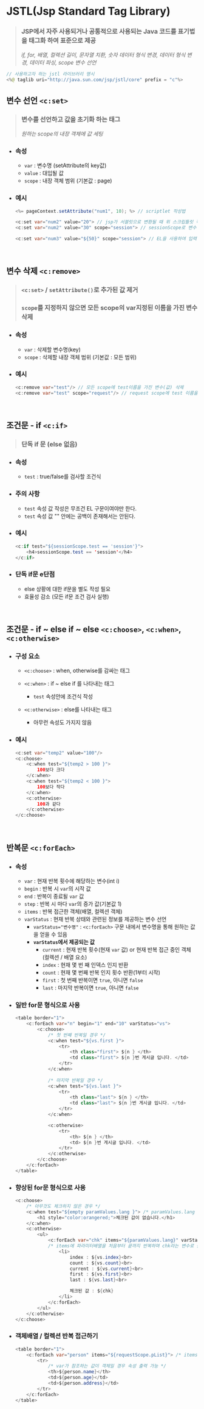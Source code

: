 # JSTL(Jsp Standard Tag Library)
> ### JSP에서 자주 사용되거나 공통적으로 사용되는 Java 코드를 표기법을 태그화 하여 표준으로 제공
> *if, for, 배열, 컬렉션 길이, 문자열 치환, 숫자 데이터 형식 변경, 데이터 형식 변경, 데이터 파싱, scope 변수 선언*
```Java
// 사용하고자 하는 jstl 라이브러리 명시
<%@ taglib uri="http://java.sun.com/jsp/jstl/core" prefix = "c"%>
```

## 변수 선언 `<c:set>`
> ### 변수를 선언하고 값을 초기화 하는 태그
> *원하는 scope의 내장 객체에 값 세팅*

- ### 속성
    - `var` : 변수명 (setAttribute의 key값)
    - `value` : 대입될 값
    - `scope` : 내장 객체 범위 (기본값 : page)

- ### 예시
    ```Java
    <%= pageContext.setAttribute("num1", 10); %> // scriptlet 작성법

    <c:set var="num2" value="20"> // jsp가 서블릿으로 변환될 때 위 스크립틀릿 작성법으로 변환
    <c:set var="num2" value="30" scope="session"> // sessionScope로 변수 선언

    <c:set var="num3" value="${50}" scope="session"> // EL을 사용하여 입력 가능
    ```

<br>

## 변수 삭제 `<c:remove>`
> ### `<c:set>` / `setAttribute()`로 추가된 값 제거
> ### `scope`를 지정하지 않으면 모든 scope의 var지정된 이름을 가진 변수 삭제
- ### 속성
  - `var` : 삭제할 변수명(key)
  - `scope` : 삭제할 내장 객체 범위 (기본값 : 모든 범위)

- ### 예시
    ```Java
    <c:remove var="test"/> // 모든 scope에 test이름을 가진 변수(값) 삭제
    <c:remove var="test" scope="request"/> // request scope에 test 이름을 가진 값 삭제    
    ```

<br>

## 조건문 - if `<c:if>`
> ### 단독 if 문 (else 없음)
- ### 속성
    - `test` : true/false를 검사할 조건식


- ### 주의 사항
    - `test` 속성 값 작성은 무조건 EL 구문이여야만 한다.
    - `test` 속성 값 "" 안에는 공백이 존재해서는 안된다.

- ### 예시 
    ```Java
    <c:if test="${sessionScope.test == 'session'}">
        <h4>sessionScope.test == 'session'</h4>
    </c:if>
    ```

- ### 단독 if문 e단점
    - else 상황에 대한 if문을 별도 작성 필요
    - 효율성 감소 (모든 if문 조건 검사 실행)

<br>

## 조건문 - if ~ else if ~ else `<c:choose>`, `<c:when>`, `<c:otherwise>`
- ### 구성 요소
    - `<c:choose>` : when, otherwise를 감싸는 태그
    - `<c:when>` : if ~ else if 를 나타내는 태그

        - `test` 속성안에 조건식 작성
    - `<c:otherwise>` : else를 나타내는 태그

        - 아무런 속성도 가지지 않음

- ### 예시
    ```Java
    <c:set var="temp2" value="100"/>
	<c:choose>
		<c:when test="${temp2 > 100 }">
			100보다 크다
		</c:when>
		<c:when test="${temp2 < 100 }">
			100보다 작다
		</c:when>
		<c:otherwise>
			100과 같다
		</c:otherwise>
	</c:choose>
    ```

<br>

## 반복문 `<c:forEach>`
- ### 속성
  - `var` : 현재 반복 횟수에 해당하는 변수(int i)
  - `begin` : 반복 시 `var`의 시작 값
  - `end` : 반복이 종료될 `var` 값
  - `step` : 반복 시 마다 `var`의 증가 값(기본값 1)
  - `items` : 반복 접근한 객체(배열, 컬렉션 객체)
  - `varStatus` : 현재 반복 상태와 관련된 정보를 제공하는 변수 선언  
    - `varStatus="변수명"` : `<c:forEach>` 구문 내에서 변수명을 통해 원하는 값을 얻을 수 있음
    - **`varStatus`에서 제공되는 값**
      - `current` : 현재 반복 횟수(현재 `var` 값) or 현재 반복 접근 중인 객체(컬렉션 / 배열 요소)
      - `index` : 현재 몇 번 째 인덱스 인지 반환
      - `count` : 현재 몇 번째 반복 인지 횟수 반환(1부터 시작)
      - `first` : 첫 번째 반복이면 `true`, 아니면 `false`
      - `last` : 마지막 반복이면 `true`, 아니면 `false`

- ### 일반 for문 형식으로 사용
    ```Java
    <table border="1">
		<c:forEach var="n" begin="1" end="10" varStatus="vs">
			<c:choose>			
				/* 첫 번째 반복일 경우 */
				<c:when test="${vs.first }">
					<tr>
						<th class="first"> ${n } </th>
						<td class="first"> ${n }번 게시글 입니다. </td>
					</tr>
				</c:when>
				
				/* 마지막 반복일 경우 */
				<c:when test="${vs.last }">
					<tr>
						<th class="last"> ${n } </th>
						<td class="last"> ${n }번 게시글 입니다. </td>
					</tr>
				</c:when>

				<c:otherwise>
					<tr>
						<th> ${n } </th>
						<td> ${n }번 게시글 입니다. </td>
					</tr>
				</c:otherwise>
			</c:choose>
		</c:forEach>
	</table>
    ```      

- ### 향상된 for문 형식으로 사용
    ```Java
    <c:choose>
   		/* 아무것도 체크하지 않은 경우 */
   		<c:when test="${empty paramValues.lang }"> /* paramValues.lang : lang이라는 이름의 파라미터를 모두 얻어와 배열로 반환*/
   			<h1 style="color:orangered;">체크된 값이 없습니다.</h1>
   		</c:when>
   		<c:otherwise>
            <ul>
                <c:forEach var="chk" items="${paramValues.lang}" varStatus="vs">
                /* items에 파라미터배열을 처음부터 끝까지 반복하며 chk라는 변수로 참조 */
                    <li>
                        index : ${vs.index}<br>
                        count : ${vs.count}<br>
                        current : ${vs.current}<br>
                        first : ${vs.first}<br>
                        last : ${vs.last}<br>

                        체크된 값 : ${chk}
                    </li>
                </c:forEach>
            </ul>
   		</c:otherwise>
   	</c:choose>
    ```
- ### 객체배열 / 컬렉션 반복 접근하기
    ```Java	
   	<table border="1">
   		<c:forEach var="person" items="${requestScope.pList}"> /* items에 pList라는 Attribute를 얻어와 person이라는 변수로 참조 */
   			<tr>
                /* var가 참조하는 값이 객체일 경우 속성 출력 가능 */
                <th>${person.name}</th>
                <td>${person.age}</td>
                <td>${person.address}</td>
            </tr>
   		</c:forEach>
   	</table>
    ```